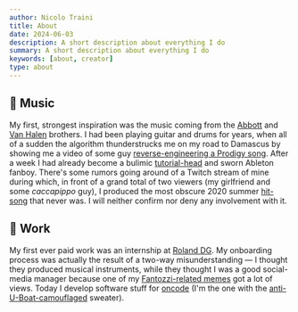 ```yaml
---
author: Nicolo Traini
title: About
date: 2024-06-03
description: A short description about everything I do
summary: A short description about everything I do
keywords: [about, creator]
type: about
---
```


## 🎹 Music

My first, strongest inspiration was the music coming from the [Abbott](https://www.youtube.com/watch?v=NY4pKdA1SnE)
and [Van Halen](https://www.youtube.com/watch?v=MsehEPyyXVQ) brothers. I had been playing guitar and drums for years,
when all of a sudden the algorithm thunderstrucks me on my road to Damascus by showing me a video of some guy
[reverse-engineering a Prodigy song](https://www.youtube.com/watch?v=eU5Dn-WaElI). After a week I had already
become a bulimic [tutorial-head](https://www.youtube.com/watch?v=NWvaxzI1vG4&pp=ygUYbXIgYmlsbCBhYmxldG9uIHR1dG9yaWFs)
and sworn Ableton fanboy.
There's some rumors going around of a Twitch stream of mine during which, in front of a grand total of two viewers
(my girlfriend and some _caccapippo_ guy), I produced the most obscure 2020 summer [hit-song](https://soundcloud.com/freestingo/noclassnomanners) that never was. I will neither confirm nor deny any involvement with it.

## 👷 Work

My first ever paid work was an internship at [Roland DG](https://www.rolanddg.eu/it).
My onboarding process was actually the result of a two-way misunderstanding — I thought they produced musical
instruments, while they thought I was a good social-media manager because one of my
[Fantozzi-related memes](https://www.youtube.com/watch?v=cFSpNYvDGAg) got a lot of views.
Today I develop software stuff for [oncode](https://oncode.it/people/) (I'm the one with the [anti-U-Boat-camouflaged](https://www.theshipyardblog.com/razzle-dazzle-when-british-artists-fought-german-u-boats/) sweater).
